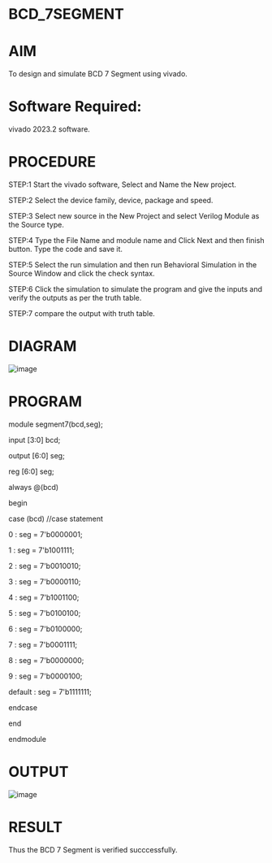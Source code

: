 # BCD_7SEGMENT
# AIM
To design and simulate BCD 7 Segment using vivado.
# Software Required:
vivado 2023.2 software.
# PROCEDURE
STEP:1 Start the vivado software, Select and Name the New project.

STEP:2 Select the device family, device, package and speed.

STEP:3 Select new source in the New Project and select Verilog Module as the Source type.

STEP:4 Type the File Name and module name and Click Next and then finish button. Type the code and save it.

STEP:5 Select the run simulation and then run Behavioral Simulation in the Source Window and click the check syntax.

STEP:6 Click the simulation to simulate the program and give the inputs and verify the outputs as per the truth table.

STEP:7 compare the output with truth table.
# DIAGRAM
![image](https://github.com/RESMIRNAIR/BCD_7SEGMENT/assets/154305926/804ab8db-8637-45ac-b10f-80e77d818d61)
# PROGRAM 
module segment7(bcd,seg);

input [3:0] bcd;

output [6:0] seg;

reg [6:0] seg;

always @(bcd)

begin

case (bcd) //case statement

0 : seg = 7'b0000001;

1 : seg = 7'b1001111;

2 : seg = 7'b0010010;

3 : seg = 7'b0000110;

4 : seg = 7'b1001100;

5 : seg = 7'b0100100;

6 : seg = 7'b0100000;

7 : seg = 7'b0001111;

8 : seg = 7'b0000000;

9 : seg = 7'b0000100;

default : seg = 7'b1111111; 

endcase

end

endmodule
# OUTPUT
![image](https://github.com/padhmapriya06/BCD_7SEGMENT/assets/160568779/b55e0815-686b-4eed-b93c-300d214c5966)
# RESULT
Thus the BCD 7 Segment is verified succcessfully.

